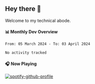 ## Hey there 👋

Welcome to my technical abode.

#### 📊 Monthly Dev Overview
<!--START_SECTION:waka-->

```txt
From: 05 March 2024 - To: 03 April 2024

No activity tracked
```

<!--END_SECTION:waka-->

#### 🎧 Now Playing

[![spotify-github-profile](https://spotify-github-profile.vercel.app/api/view?uid=james2mid&cover_image=true&theme=natemoo-re)](https://open.spotify.com/user/james2mid?si=2b3baf2b09cb499e)
